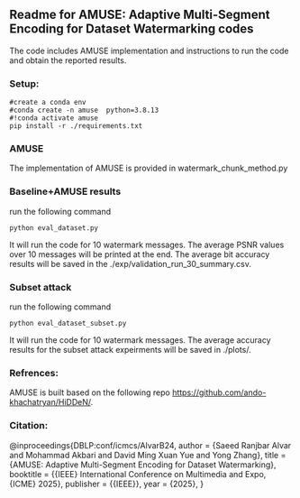 ## Readme for AMUSE: Adaptive Multi-Segment Encoding for Dataset Watermarking codes
The code includes AMUSE implementation and instructions to run the code and obtain the reported results. 

### Setup: 
```
#create a conda env 
#conda create -n amuse  python=3.8.13
#!conda activate amuse
pip install -r ./requirements.txt
```
### AMUSE
The implementation of AMUSE is provided in watermark_chunk_method.py

### Baseline+AMUSE results
run the following command
```
python eval_dataset.py 
```
It will run the code for 10 watermark messages. The average PSNR values over 10 messages will be printed at the end. The average bit accuracy results will be saved in the ./exp/validation_run_30_summary.csv.


### Subset attack
run the following command
```
python eval_dataset_subset.py 
```
It will run the code for 10 watermark messages. The average accuracy results for the subset attack expeirments will be saved in ./plots/.

### Refrences: 
AMUSE is built based on the following repo https://github.com/ando-khachatryan/HiDDeN/.


### Citation: 
@inproceedings{DBLP:conf/icmcs/AlvarB24,
  author       = {Saeed Ranjbar Alvar and Mohammad Akbari and David Ming Xuan Yue and Yong Zhang},
  title        = {AMUSE: Adaptive Multi-Segment Encoding for
Dataset Watermarking},
  booktitle    = {{IEEE} International Conference on Multimedia and Expo, {ICME} 2025},
  publisher    = {{IEEE}},
  year         = {2025},
}



